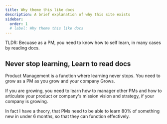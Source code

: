 ```yaml
---
title: Why theme this like docs
description: A brief explanation of why this site exists 
sidebar:
  order: 1
  # label: Why theme this like docs
---
```


TLDR: Becuase as a PM, you need to know how to self learn, in many cases by reading docs. 

## Never stop learning, Learn to read docs

Product Management is a function where learning never stops. You need to grow as a PM as you grow and your company Grows.

If you are growing, you need to learn how to manager other PMs and how to articulate your product or company's mission vision and strategy, if your company is growing. 

In fact I have a theory, that PMs need to be able to learn 80% of something new in under 6 months, so that they can function effectively.